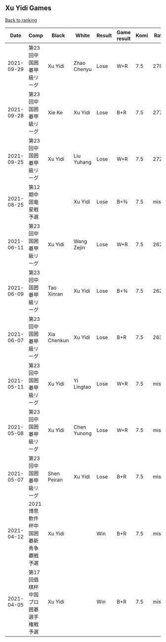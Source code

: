 ## Xu Yidi Games

[Back to ranking](../../index.md)




| **Date** | **Comp** | **Black** | **White** | **Result** | **Game result** | **Komi** | **Rating** | **Diff** | 
| --- | --- | --- | --- | --- | --- | --- | --- | --- |
| 2021-09-29 | 第23回中国囲碁甲級リーグ | Xu Yidi | Zhao Chenyu | Lose | W+R | 7.5 | 2785 | 8 | 
| 2021-09-28 | 第23回中国囲碁甲級リーグ | Xie Ke | Xu Yidi | Lose | B+R | 7.5 | 2777 | 49 | 
| 2021-09-25 | 第23回中国囲碁甲級リーグ | Xu Yidi | Liu Yuhang | Lose | W+R | 7.5 | 2728 | 2728 | 
| 2021-08-25 | 第12期中国竜星戦予選 |  | Xu Yidi | Lose | B+¾ | 7.5 | missing | -2624 | 
| 2021-06-11 | 第23回中国囲碁甲級リーグ | Xu Yidi | Wang Zejin | Lose | W+R | 7.5 | 2624 | 4 | 
| 2021-06-09 | 第23回中国囲碁甲級リーグ | Tao Xinran | Xu Yidi | Lose | B+¾ | 7.5 | 2620 | -14 | 
| 2021-06-07 | 第23回中国囲碁甲級リーグ | Xia Chenkun | Xu Yidi | Lose | B+R | 7.5 | 2634 | 2634 | 
| 2021-05-11 | 第23回中国囲碁甲級リーグ | Xu Yidi | Yi Lingtao | Lose | W+R | 7.5 | missing | 0 | 
| 2021-05-08 | 第23回中国囲碁甲級リーグ | Xu Yidi | Chen Yunong | Lose | W+R | 7.5 | missing | 0 | 
| 2021-05-07 | 第23回中国囲碁甲級リーグ | Shen Peiran | Xu Yidi | Lose | B+R | 7.5 | missing | 0 | 
| 2021-04-12 | 2021博思軟件杯中国囲碁新秀争覇戦予選 | Xu Yidi |  | Win | B+R | 7.5 | missing | 0 | 
| 2021-04-05 | 第17回倡棋杯中国プロ囲碁選手権戦予選 | Xu Yidi |  | Win | B+R | 7.5 | missing | missing |




